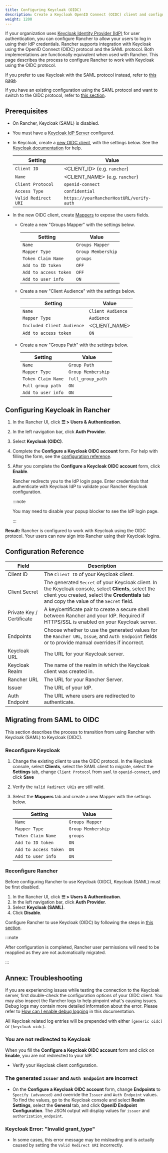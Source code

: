 ```yaml
---
title: Configuring Keycloak (OIDC)
description: Create a Keycloak OpenID Connect (OIDC) client and configure Rancher to work with Keycloak. By the end your users will be able to sign into Rancher using their Keycloak logins
weight: 1200
---
```

If your organization uses [Keycloak Identity Provider (IdP)](https://www.keycloak.org) for user authentication, you can configure Rancher to allow your users to log in using their IdP credentials. Rancher supports integration with Keycloak using the OpenID Connect (OIDC) protocol and the SAML protocol. Both implementations are functionally equivalent when used with Rancher. This page describes the process to configure Rancher to work with Keycloak using the OIDC protocol.

If you prefer to use Keycloak with the SAML protocol instead, refer to [this page]({{<baseurl>}}/rancher/v2.6/en/admin-settings/authentication/keycloak-saml/).

If you have an existing configuration using the SAML protocol and want to switch to the OIDC protocol, refer to [this section](#migrating-from-saml-to-oidc).

## Prerequisites

- On Rancher, Keycloak (SAML) is disabled.
- You must have a [Keycloak IdP Server](https://www.keycloak.org/docs/latest/server_installation/) configured.
- In Keycloak, create a [new OIDC client](https://www.keycloak.org/docs/latest/server_admin/#oidc-clients), with the settings below. See the [Keycloak documentation](https://www.keycloak.org/docs/latest/server_admin/#oidc-clients) for help.

     Setting | Value
     ------------|------------
     `Client ID` | &lt;CLIENT_ID> (e.g. `rancher`)
     `Name` | &lt;CLIENT_NAME> (e.g. `rancher`)
     `Client Protocol` | `openid-connect`
     `Access Type` | `confidential`
     `Valid Redirect URI` | `https://yourRancherHostURL/verify-auth`
 
- In the new OIDC client, create [Mappers](https://www.keycloak.org/docs/latest/server_admin/#_protocol-mappers) to expose the users fields.
  - Create a new "Groups Mapper" with the settings below.

    Setting | Value
    ------------|------------
    `Name` | `Groups Mapper`
    `Mapper Type` | `Group Membership`
    `Token Claim Name` | `groups`
    `Add to ID token` | `OFF`
    `Add to access token` | `OFF`
    `Add to user info` | `ON`

  - Create a new "Client Audience" with the settings below.

    Setting | Value
    ------------|------------
    `Name` | `Client Audience`
    `Mapper Type` | `Audience`
    `Included Client Audience` | &lt;CLIENT_NAME>
    `Add to access token` | `ON`

  - Create a new "Groups Path" with the settings below.

    Setting | Value
    ------------|------------
    `Name` | `Group Path`
    `Mapper Type` | `Group Membership`
    `Token Claim Name` | `full_group_path`
    `Full group path` | `ON`
    `Add to user info` | `ON`

## Configuring Keycloak in Rancher

1. In the Rancher UI, click **☰ > Users & Authentication**.
1. In the left navigation bar, click **Auth Provider**.
1. Select **Keycloak (OIDC)**.
1. Complete the **Configure a Keycloak OIDC account** form. For help with filling the form, see the [configuration reference](#configuration-reference).
1. After you complete the **Configure a Keycloak OIDC account** form, click **Enable**.

    Rancher redirects you to the IdP login page. Enter credentials that authenticate with Keycloak IdP to validate your Rancher Keycloak configuration.

    :::note
    
    You may need to disable your popup blocker to see the IdP login page.

    :::

**Result:** Rancher is configured to work with Keycloak using the OIDC protocol. Your users can now sign into Rancher using their Keycloak logins.

## Configuration Reference

| Field                     | Description                                                                                                                                              |
| ------------------------- | -------------------------------------------------------------------------------------------------------------------------------------------------------- |
| Client ID                 | The `Client ID` of your Keycloak client.                                                                                                                 |
| Client Secret             | The generated `Secret` of your Keycloak client. In the Keycloak console, select **Clients**, select the client you created, select the **Credentials** tab and copy the value of the `Secret` field. |
| Private Key / Certificate | A key/certificate pair to create a secure shell between Rancher and your IdP. Required if HTTPS/SSL is enabled on your Keycloak server.                  |
| Endpoints                 | Choose whether to use the generated values for the `Rancher URL`, `Issue`, and `Auth Endpoint` fields or to provide manual overrides if incorrect.       |
| Keycloak URL              | The URL for your Keycloak server.                                                                                                                        |
| Keycloak Realm            | The name of the realm in which the Keycloak client was created in.                                                                                       |
| Rancher URL               | The URL for your Rancher Server.                                                                                                                         |
| Issuer                    | The URL of your IdP. |
| Auth Endpoint             | The URL where users are redirected to authenticate. |

## Migrating from SAML to OIDC

This section describes the process to transition from using Rancher with Keycloak (SAML) to Keycloak (OIDC).

### Reconfigure Keycloak

1. Change the existing client to use the OIDC protocol. In the Keycloak console, select **Clients**, select the SAML client to migrate, select the **Settings** tab, change `Client Protocol` from `saml` to `openid-connect`, and click **Save**

1. Verify the `Valid Redirect URIs` are still valid.

1. Select the **Mappers** tab and create a new Mapper with the settings below.

    Setting | Value
    ------------|------------
    `Name` | `Groups Mapper`
    `Mapper Type` | `Group Membership`
    `Token Claim Name` | `groups`
    `Add to ID token` | `ON`
    `Add to access token` | `ON`
    `Add to user info` | `ON`

### Reconfigure Rancher

Before configuring Rancher to use Keycloak (OIDC), Keycloak (SAML) must be first disabled. 

1. In the Rancher UI, click **☰ > Users & Authentication**.
1. In the left navigation bar, click **Auth Provider**.
1. Select **Keycloak (SAML)**.
1. Click **Disable**.

Configure Rancher to use Keycloak (OIDC) by following the steps in [this section](#configuring-keycloak-in-rancher).

:::note

After configuration is completed, Rancher user permissions will need to be reapplied as they are not automatically migrated.

:::

## Annex: Troubleshooting

If you are experiencing issues while testing the connection to the Keycloak server, first double-check the configuration options of your OIDC client. You may also inspect the Rancher logs to help pinpoint what's causing issues. Debug logs may contain more detailed information about the error. Please refer to [How can I enable debug logging]({{<baseurl>}}/rancher/v2.6/en/faq/technical/#how-can-i-enable-debug-logging) in this documentation.

All Keycloak related log entries will be prepended with either `[generic oidc]` or `[keycloak oidc]`.

### You are not redirected to Keycloak

When you fill the **Configure a Keycloak OIDC account** form and click on **Enable**, you are not redirected to your IdP.

  * Verify your Keycloak client configuration.

### The generated `Issuer` and `Auth Endpoint` are incorrect

  * On the **Configure a Keycloak OIDC account** form, change **Endpoints** to `Specify (advanced)` and override the `Issuer` and `Auth Endpoint` values. To find the values, go to the Keycloak console and select **Realm Settings**, select the **General** tab, and click **OpenID Endpoint Configuration**. The JSON output will display values for `issuer` and `authorization_endpoint`.

### Keycloak Error: "Invalid grant_type"

  * In some cases, this error message may be misleading and is actually caused by setting the `Valid Redirect URI` incorrectly.
